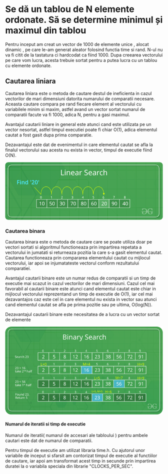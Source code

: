 <!DOCTYPE html>
<html>
<body>
<h1>Se dă un tablou de N elemente ordonate. Să se determine minimul și maximul din tablou</h1>
<p> Pentru inceput am creat un vector de 1000 de elemente unice , alocat dinamic , pe care le-am generat 
aleator folosind functia time si rand. N-ul nu va fi citit de la tastatura ci hardcodat ca fiind 1000.
    Dupa creearea vectorului pe care vom lucra, acesta trebuie sortat pentru a putea lucra cu un tablou
cu elemente ordonate.</p>
<h2>Cautarea liniara</h2>
<p>Cautarea liniara este o metoda de cautare destul de ineficienta in cazul vectorilor de mari dimensiuni datorita numarului de comparatii necesare. Aceasta cautare compara pe rand fiecare element al vectorului cu variabilele minim si maxim, astfel avand un vector sortat numarul de comparatii facute va fi 1000, adica N, pentru a gasi maximul.</p>
<p>Avantajul cautarii liniare in general este atunci cand este utilizata pe un vector nesortat, astfel timpul executiei poate fi chiar
O(1), adica elementul cautat a fost gasit dupa prima comparatie.</p>
<p> Dezavantajul este dat de evenimentul in care elementul cautat se afla la finalul vectorului sau acesta nu exista in vector, timpul de executie fiind O(N).</p>
<img src="Assets\Linear-Search.png" width="1000">
<h3>Cautarea binara</h3>
<p>Cautarea binara este o metoda de cautare care se poate utiliza doar pe vectori sortati si algoritmul functioneaza prin impartirea repetata a vectorului in jumatati si returneaza pozitia la care s-a gasit elementul cautat. Cautarea functioneaza prin compararea elementului cautat cu mijlocul vectorului, iar apoi se injumatateste vectorul conform rezultatului comparatiei.</p>
<p>Avantajul cautarii binare este un numar redus de comparatii si un timp de executie mai scazut in cazul vectorilor de mari dimensiuni.
Cazul cel mai favorabil al cautarii binare este atunci cand elementul cautat este chiar in mijlocul vectorului reprezentand un timp de executie de O(1), iar cel mai dezavantajos caz este cel in care elementul nu exista in vector sau atunci cand elementul cautat se afla pe prima pozitie sau pe ultima, O(log(N)).</p>
<p>Dezavantajul cautarii binare este necesitatea de a lucra cu un vector sortat de elemente</p>
<img src="Assets\BinarySearch.png" width="1000">
<h4>Numarul de iteratii si timp de executie</h4>
<p>Numarul de iteratii( numarul de accesari ale tabloului ) pentru ambele cautari este dat de numarul de comparatii.</p>
<p>Pentru timpul de executie am utilizat libraria time.h. Cu ajutorul unor variabile de inceput si sfarsit am contorizat timpul de executie al functiilor de cautare, iar apoi am transformat acest timp in secunde prin impartirea duratei la o variabila speciala din librarie "CLOCKS_PER_SEC".</p>
</body>
</html>
 


      
